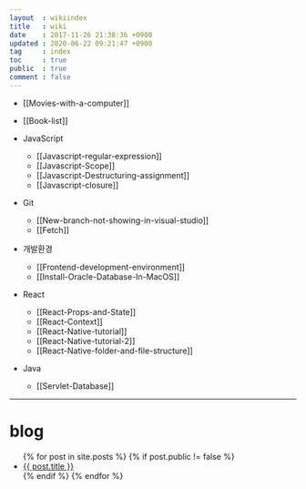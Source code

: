 ```yaml
---
layout  : wikiindex
title   : wiki
date    : 2017-11-26 21:38:36 +0900
updated : 2020-06-22 09:21:47 +0900
tag     : index
toc     : true
public  : true
comment : false
---
```


* [[Movies-with-a-computer]] 
* [[Book-list]]
* JavaScript
	* [[Javascript-regular-expression]]
	* [[Javascript-Scope]]
	* [[Javascript-Destructuring-assignment]]
	* [[Javascript-closure]]

* Git
	* [[New-branch-not-showing-in-visual-studio]]
	* [[Fetch]]
* 개발환경
	* [[Frontend-development-environment]]
	* [[Install-Oracle-Database-In-MacOS]]
* React
	* [[React-Props-and-State]]
	* [[React-Context]]
	* [[React-Native-tutorial]]
	* [[React-Native-tutorial-2]]
	* [[React-Native-folder-and-file-structure]]
* Java
	* [[Servlet-Database]] 
---

# blog
<div>
    <ul>
{% for post in site.posts %}
    {% if post.public != false %}
        <li>
            <a class="post-link" href="{{ post.url | prepend: site.baseurl }}">
                {{ post.title }}
            </a>
        </li>
    {% endif %}
{% endfor %}
    </ul>
</div>
